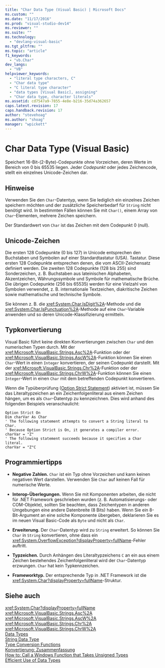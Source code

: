 ```yaml
---
title: "Char Data Type (Visual Basic) | Microsoft Docs"
ms.custom: ""
ms.date: "11/17/2016"
ms.prod: "visual-studio-dev14"
ms.reviewer: ""
ms.suite: ""
ms.technology: 
  - "devlang-visual-basic"
ms.tgt_pltfrm: ""
ms.topic: "article"
f1_keywords: 
  - "vb.Char"
dev_langs: 
  - "VB"
helpviewer_keywords: 
  - "literal type characters, C"
  - "Char data type"
  - "C literal type character"
  - "data types [Visual Basic], assigning"
  - "Char data type, character literals"
ms.assetid: cd7547a9-7855-4e8e-b216-35d74a362657
caps.latest.revision: 17
caps.handback.revision: 17
author: "stevehoag"
ms.author: "shoag"
manager: "wpickett"
---
```

# Char Data Type (Visual Basic)
Speichert 16\-Bit\-\(2\-Byte\)\-Codepunkte ohne Vorzeichen, deren Werte im Bereich von 0 bis 65535 liegen.  Jeder *Codepunkt* oder jedes Zeichencode, stellt ein einzelnes Unicode\-Zeichen dar.  
  
## Hinweise  
 Verwenden Sie den `Char`\-Datentyp, wenn Sie lediglich ein einzelnes Zeichen speichern möchten und der zusätzliche Speicherbedarf für `String` nicht benötigt wird.  In bestimmten Fällen können Sie mit `Char()`, einem Array von `Char`\-Elementen, mehrere Zeichen speichern.  
  
 Der Standardwert von `Char` ist das Zeichen mit dem Codepunkt 0 \(null\).  
  
## Unicode\-Zeichen  
 Die ersten 128 Codepunkte \(0 bis 127\) in Unicode entsprechen den Buchstaben und Symbolen auf einer Standardtastatur \(USA\).  Tastatur.  Diese ersten 128 Codepunkte entsprechen denen, die vom ASCII\-Zeichensatz definiert werden.  Die zweiten 128 Codepunkte \(128 bis 255\) sind Sonderzeichen, z. B. Buchstaben aus lateinischen Alphabeten, Akzentzeichen, Währungssymbole und Symbole für mathematische Brüche.  Die übrigen Codepunkte \(256 bis 65535\) werden für eine Vielzahl von Symbolen verwendet, z. B. internationale Textzeichen, diakritische Zeichen sowie mathematische und technische Symbole.  
  
 Sie können z. B. die <xref:System.Char.IsDigit%2A>\-Methode und die <xref:System.Char.IsPunctuation%2A>\-Methode auf eine `Char`\-Variable anwenden und so deren Unicode\-Klassifizierung ermitteln.  
  
## Typkonvertierung  
 Visual Basic führt keine direkten Konvertierungen zwischen `Char` und den numerischen Typen durch.  Mit der <xref:Microsoft.VisualBasic.Strings.Asc%2A>\-Funktion oder der <xref:Microsoft.VisualBasic.Strings.AscW%2A>\-Funktion können Sie einen `Char`\-Wert in einen `Integer` konvertieren, der seinen Codepunkt darstellt.  Mit der <xref:Microsoft.VisualBasic.Strings.Chr%2A>\-Funktion oder der <xref:Microsoft.VisualBasic.Strings.ChrW%2A>\-Funktion können Sie einen `Integer`\-Wert in einen `Char` mit dem betreffenden Codepunkt konvertieren.  
  
 Wenn die Typüberprüfung \([Option Strict Statement](../../../visual-basic/language-reference/statements/option-strict-statement.md)\) aktiviert ist, müssen Sie das Literaltypzeichen an ein Zeichenfolgenliteral aus einem Zeichen hängen, um es als `Char`\-Datentyp zu kennzeichnen.  Dies wird anhand des folgenden Beispiels veranschaulicht:  
  
```  
Option Strict On  
Dim charVar As Char  
' The following statement attempts to convert a String literal to Char.  
' Because Option Strict is On, it generates a compiler error.  
charVar = "Z"  
' The following statement succeeds because it specifies a Char literal.  
charVar = "Z"C  
```  
  
## Programmiertipps  
  
-   **Negative Zahlen.** `Char` ist ein Typ ohne Vorzeichen und kann keinen negativen Wert darstellen.  Verwenden Sie `Char` auf keinen Fall für numerische Werte.  
  
-   **Interop\-Überlegungen.** Wenn Sie mit Komponenten arbeiten, die nicht für .NET Framework geschrieben wurden \(z. B. Automatisierungs\- oder COM\-Objekte\), sollten Sie beachten, dass Zeichentypen in anderen Umgebungen eine andere Datenbreite \(8 Bits\) haben.  Wenn Sie ein 8\-Bit\-Argument an eine solche Komponente übergeben, deklarieren Sie es im neuen Visual Basic\-Code als `Byte` und nicht als `Char`.  
  
-   **Erweiterung.** Der `Char`\-Datentyp wird zu `String` erweitert.  So können Sie `Char` in `String` konvertieren, ohne dass ein <xref:System.OverflowException?displayProperty=fullName>\-Fehler auftritt.  
  
-   **Typzeichen.** Durch Anhängen des Literaltypzeichens `C` an ein aus einem Zeichen bestehendes Zeichenfolgenliteral wird der `Char`\-Datentyp erzwungen.  `Char` hat kein Typkennzeichen.  
  
-   **Frameworktyp.** Der entsprechende Typ in .NET Framework ist die <xref:System.Char?displayProperty=fullName>\-Struktur.  
  
## Siehe auch  
 <xref:System.Char?displayProperty=fullName>   
 <xref:Microsoft.VisualBasic.Strings.Asc%2A>   
 <xref:Microsoft.VisualBasic.Strings.AscW%2A>   
 <xref:Microsoft.VisualBasic.Strings.Chr%2A>   
 <xref:Microsoft.VisualBasic.Strings.ChrW%2A>   
 [Data Types](../../../visual-basic/language-reference/data-types/data-type-summary.md)   
 [String Data Type](../../../visual-basic/language-reference/data-types/string-data-type.md)   
 [Type Conversion Functions](../../../visual-basic/language-reference/functions/type-conversion-functions.md)   
 [Konvertierung: Zusammenfassung](../../../visual-basic/language-reference/keywords/conversion-summary.md)   
 [How to: Call a Windows Function that Takes Unsigned Types](../../../visual-basic/programming-guide/com-interop/how-to-call-a-windows-function-that-takes-unsigned-types.md)   
 [Efficient Use of Data Types](../../../visual-basic/programming-guide/language-features/data-types/efficient-use-of-data-types.md)